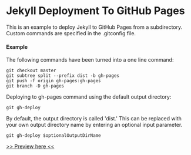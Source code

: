 # Jekyll Deployment To GitHub Pages

This is an example to deploy Jekyll to GitHub Pages from a subdirectory. Custom commands are specified in the .gitconfig file.

#### Example
The following commands have been turned into a one line command:
```
git checkout master
git subtree split --prefix dist -b gh-pages
git push -f origin gh-pages:gh-pages
git branch -D gh-pages
```

Deploying to gh-pages command using the default output directory:
```
git gh-deploy
```
By default, the output directory is called 'dist.' This can be replaced with your own output directory name by entering an optional input parameter.
```
git gh-deploy $optionalOutputDirName
```

<a href='https://ibahena.github.io/jekyll-test/'>>> Preview here <<</a>
